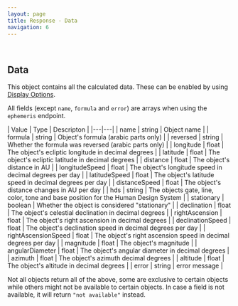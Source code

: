 ```yaml
---
layout: page
title: Response - Data
navigation: 6
---
```


<style>
	.inner a {
		color: royalblue;
		font-weight: bold;
	}
	.inner code {
		font-size: 100%;
	}
	.navigation li {
		padding: 0.3vh;
	}
	.sidebar .sidebar-main {
	    height: calc(100% - 50px);
	    overflow-y: scroll;
	}
</style>

<br>

## Data

This object contains all the calculated data. These can be enabled by using [Display Options](/astrologico/param_display.html).

All fields (except `name`, `formula` and `error`) are arrays when using the `ephemeris` endpoint.

| Value | Type | Descripton |
|---|---|
| name | string | Object name |
| formula | string | Object's formula (arabic parts only) |
| reversed | string | Whether the formula was reversed (arabic parts only) |
| longitude | float | The object's ecliptic longitude in decimal degrees |
| latitude | float | The object's ecliptic latitude in decimal degrees |
| distance | float | The object's distance in AU |
| longitudeSpeed | float | The object's longitude speed in decimal degrees per day |
| latitudeSpeed | float | The object's latitude speed in decimal degrees per day |
| distanceSpeed | float | The object's distance changes in AU per day |
| hds | string | The objects gate, line, color, tone and base position for the Human Design System |
| stationary | boolean | Whether the object is considered "stationary" |
| declination | float | The object's celestial declination in decimal degrees |
| rightAscension | float | The object's right ascension in decimal degrees |
| declinationSpeed | float | The object's declination speed in decimal degrees per day |
| rightAscensionSpeed | float | The object's right ascension speed in decimal degrees per day |
| magnitude | float | The object's magnitude |
| angularDiameter | float | The object's angular diameter in decimal degrees |
| azimuth | float | The object's azimuth decimal degrees |
| altitude | float | The object's altitude in decimal degrees |
| error | string | error message |

Not all objects return all of the above, some are exclusive to certain objects while others might not be available to certain objects. In case a field is not available, it will return `"not available"` instead.

<br><br><br>